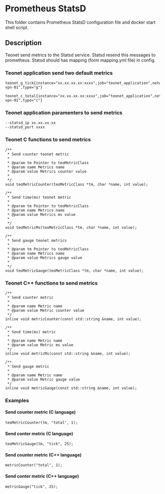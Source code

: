 # Prometheus StatsD

This folder contains Prometheus StatsD configuration file and docker start shell
script.

## Description

Teonet send metrics to the Statsd service. Statsd resend this messages to
prometheus. Statsd should has mapping (form mapping.yml file) in config.

### Teonet application send two default metrics

    teonet_g_tick{instance="xx.xx.xx.xx:xxxx",job="teonet_application",network="local",peer="teo-vpn-01",type="g"}

    teonet_c_total{instance="xx.xx.xx.xx:xxxx",job="teonet_application",network="local",peer="teo-vpn-01",type="c"}

### Teonet application paramenters to send metrics

    --statsd_ip xx.xx.xx.xx
    --statsd_port xxxx

### Teonet C functions to send metrics

    /**
     * Send counter teonet metric
     * 
     * @param tm Pointer to teoMetricClass
     * @param name Metrics name
     * @param value Metrics counter value
     * 
     */
    void teoMetricCounter(teoMetricClass *tm, char *name, int value);

    /**
     * Send time(ms) teonet metric
     * 
     * @param tm Pointer to teoMetricClass
     * @param name Metrics name
     * @param value Metrics ms value
     * 
     */
    void teoMetricMs(teoMetricClass *tm, char *name, int value);

    /**
     * Send gauge teonet metrics
     * 
     * @param tm Pointer to teoMetricClass
     * @param name Metrics name
     * @param value Metrics gauge value
     * 
     */
    void teoMetricGauge(teoMetricClass *tm, char *name, int value);

### Teonet C++ functions to send metrics

    /**
     * Send counter metric
     * 
     * @param name Metric name
     * @param value Metric counter value 
     */
    inline void metricCounter(const std::string &name, int value);

    /**
     * Send time(ms) metric
     * 
     * @param name Metric name
     * @param value Metric ms value 
     */
    inline void metricMs(const std::string &name, int value);

    /**
     * Send gauge metric
     * 
     * @param name Metric name
     * @param value Metric gauge value
     */
    inline void metricGauge(const std::string &name, int value);

### Examples

#### Send counter metric (C language)

    teoMetricCounter(tm, "total", 1);

#### Send conter metric (C language)

    teoMetricGauge(tm, "tick", 25);

#### Send counter metric (C++ language)

    metricCounter("total", 1);

#### Send conter metric (C++ language)

    metricGauge("tick", 25);
